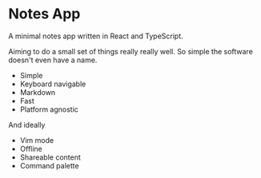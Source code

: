 # Notes App

A minimal notes app written in React and TypeScript.

Aiming to do a small set of things really really well. So simple the software doesn't even have a name.

- Simple
- Keyboard navigable
- Markdown
- Fast
- Platform agnostic

And ideally

- Vim mode
- Offline
- Shareable content
- Command palette

